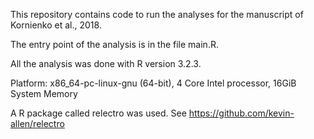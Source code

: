 This repository contains code to run the analyses for the manuscript of Kornienko et al., 2018. 

The entry point of the analysis is in the file main.R.

All the analysis was done with R version 3.2.3.

Platform: x86_64-pc-linux-gnu (64-bit), 4 Core Intel processor, 16GiB System Memory

A R package called relectro was used. See https://github.com/kevin-allen/relectro